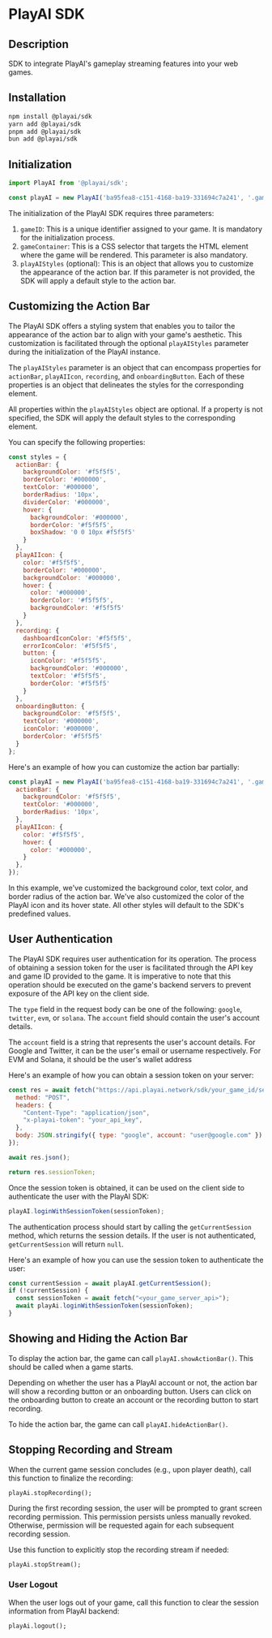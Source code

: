 # PlayAI SDK

## Description

SDK to integrate PlayAI's gameplay streaming features into your web games.

## Installation

```bash
npm install @playai/sdk
yarn add @playai/sdk
pnpm add @playai/sdk
bun add @playai/sdk
```

## Initialization

```javascript
import PlayAI from '@playai/sdk';

const playAI = new PlayAI('ba95fea8-c151-4168-ba19-331694c7a241', '.game-container');
```

The initialization of the PlayAI SDK requires three parameters:

1. `gameID`: This is a unique identifier assigned to your game. It is mandatory for the initialization process.
2. `gameContainer`: This is a CSS selector that targets the HTML element where the game will be rendered. This parameter
   is also mandatory.
3. `playAIStyles` (optional): This is an object that allows you to customize the appearance of the action bar. If this
   parameter is not provided, the SDK will apply a default style to the action bar.

## Customizing the Action Bar

The PlayAI SDK offers a styling system that enables you to tailor the appearance of the action bar to align with your
game's aesthetic. This customization is facilitated through the optional `playAIStyles` parameter during the
initialization of the PlayAI instance.

The `playAIStyles` parameter is an object that can encompass properties for `actionBar`, `playAIIcon`, `recording`,
and `onboardingButton`. Each of these properties is an object that delineates the styles for the corresponding element.

All properties within the `playAIStyles` object are optional. If a property is not specified, the SDK will apply the
default styles to the corresponding element.

You can specify the following properties:

```javascript
const styles = {
  actionBar: {
    backgroundColor: '#f5f5f5',
    borderColor: '#000000',
    textColor: '#000000',
    borderRadius: '10px',
    dividerColor: '#000000',
    hover: {
      backgroundColor: '#000000',
      borderColor: '#f5f5f5',
      boxShadow: '0 0 10px #f5f5f5'
    }
  },
  playAIIcon: {
    color: '#f5f5f5',
    borderColor: '#000000',
    backgroundColor: '#000000',
    hover: {
      color: '#000000',
      borderColor: '#f5f5f5',
      backgroundColor: '#f5f5f5'
    }
  },
  recording: {
    dashboardIconColor: '#f5f5f5',
    errorIconColor: '#f5f5f5',
    button: {
      iconColor: '#f5f5f5',
      backgroundColor: '#000000',
      textColor: '#f5f5f5',
      borderColor: '#f5f5f5'
    }
  },
  onboardingButton: {
    backgroundColor: '#f5f5f5',
    textColor: '#000000',
    iconColor: '#000000',
    borderColor: '#f5f5f5'
  }
};
```

Here's an example of how you can customize the action bar partially:

```javascript
const playAI = new PlayAI('ba95fea8-c151-4168-ba19-331694c7a241', '.game-container', {
  actionBar: {
    backgroundColor: '#f5f5f5',
    textColor: '#000000',
    borderRadius: '10px',
  },
  playAIIcon: {
    color: '#f5f5f5',
    hover: {
      color: '#000000',
    }
  },
});
```

In this example, we've customized the background color, text color, and border radius of the action bar. We've also
customized the color of the PlayAI icon and its hover state. All other styles will default to the SDK's predefined
values.

## User Authentication

The PlayAI SDK requires user authentication for its operation. The process of obtaining a session token for the user is
facilitated through the API key and game ID provided to the game. It is imperative to note that this operation should be
executed on the game's backend servers to prevent exposure of the API key on the client side.

The `type` field in the request body can be one of the following: `google`, `twitter`, `evm`, or `solana`. The `account`
field should contain the user's account details.

The `account` field is a string that represents the user's account details. For Google and Twitter, it can be the user's
email or username respectively. For EVM and Solana, it should be the user's wallet address

Here's an example of how you can obtain a session token on your server:

```javascript
const res = await fetch("https://api.playai.network/sdk/your_game_id/session/create", {
  method: "POST",
  headers: {
    "Content-Type": "application/json",
    "x-playai-token": "your_api_key",
  },
  body: JSON.stringify({ type: "google", account: "user@google.com" })
});

await res.json();

return res.sessionToken;
```

Once the session token is obtained, it can be used on the client side to authenticate the user with the PlayAI SDK:

```javascript
playAI.loginWithSessionToken(sessionToken);
```

The authentication process should start by calling the `getCurrentSession` method, which returns the session details. If
the user is not authenticated, `getCurrentSession` will return `null`.

Here's an example of how you can use the session token to authenticate the user:

```javascript
const currentSession = await playAI.getCurrentSession();
if (!currentSession) {
  const sessionToken = await fetch("<your_game_server_api>");
  await playAi.loginWithSessionToken(sessionToken);
} 
```

## Showing and Hiding the Action Bar

To display the action bar, the game can call `playAI.showActionBar()`. This should be called when a game starts.

Depending on whether the user has a PlayAI account or not, the action bar will show a recording button or an onboarding
button. Users can click on the onboarding button to create an account or the recording button to start recording.

To hide the action bar, the game can call `playAI.hideActionBar()`.

## Stopping Recording and Stream

When the current game session concludes (e.g., upon player death), call this function to finalize the recording:

```tsx
playAi.stopRecording();
```

During the first recording session, the user will be prompted to grant screen recording permission. This permission
persists unless manually revoked. Otherwise, permission will be requested again for each subsequent recording session.

Use this function to explicitly stop the recording stream if needed:

```tsx
playAi.stopStream();
```

### **User Logout**

When the user logs out of your game, call this function to clear the session information from PlayAI backend:

```tsx
playAi.logout();
```

